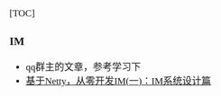 <span  style="font-family: Simsun,serif; font-size: 17px; ">

[TOC]

### IM

- qq群主的文章，参考学习下
- [基于Netty，从零开发IM(一)：IM系统设计篇](http://www.52im.net/thread-3963-1-1.html)

</span>
